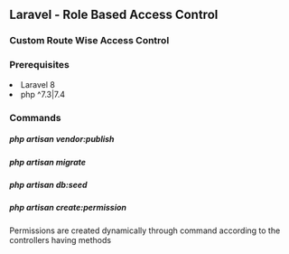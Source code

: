 <h2>Laravel - Role Based Access Control</h2>

<h3>Custom Route Wise Access Control</h3>

<h3>Prerequisites</h3>
<li>Laravel 8</li>
<li>php ^7.3|7.4</li>

<h3>Commands</h3>
<h5>php artisan vendor:publish</h5>
<h5>php artisan migrate</h5>
<h5>php artisan db:seed</h5>
<h5>php artisan create:permission</h5>
<p>Permissions are created dynamically through command according to the controllers having methods</p>